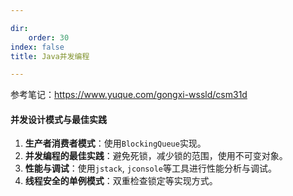 ```yaml
--- 

dir:
    order: 30
index: false
title: Java并发编程

---
```



<Catalog hideHeading/>



参考笔记：https://www.yuque.com/gongxi-wssld/csm31d


#### 并发设计模式与最佳实践
1. **生产者消费者模式**：使用`BlockingQueue`实现。
2. **并发编程的最佳实践**：避免死锁，减少锁的范围，使用不可变对象。
3. **性能与调试**：使用`jstack`, `jconsole`等工具进行性能分析与调试。
4. **线程安全的单例模式**：双重检查锁定等实现方式。

